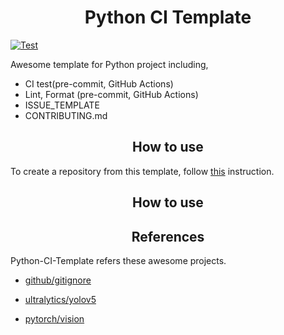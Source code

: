 # <div align="center">Python CI Template</div>
[![Test](https://github.com/ozora-ogino/LCNN/actions/workflows/test.yaml/badge.svg)](https://github.com/ozora-ogino/python-ci-template/actions/workflows/ci-test.yaml)

Awesome template for Python project including,
- CI test(pre-commit, GitHub Actions)
- Lint, Format (pre-commit, GitHub Actions)
- ISSUE_TEMPLATE
- CONTRIBUTING.md

## <div align="center">How to use</div>

To create a repository from this template, follow [this](https://docs.github.com/en/repositories/creating-and-managing-repositories/creating-a-repository-from-a-template) instruction.

## <div align="center">How to use</div>

## <div align="center">References</div>

Python-CI-Template refers these awesome projects.

 - [github/gitignore](https://github.com/github/gitignore)

 - [ultralytics/yolov5](https://github.com/ultralytics/yolov5)

 - [pytorch/vision](https://github.com/pytorch/vision)
